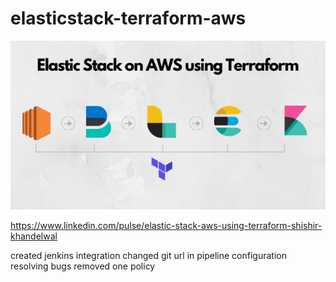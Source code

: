 # elasticstack-terraform-aws


![plot](./img1.png)

https://www.linkedin.com/pulse/elastic-stack-aws-using-terraform-shishir-khandelwal

created jenkins integration
changed git url in pipeline configuration resolving bugs
removed one policy
